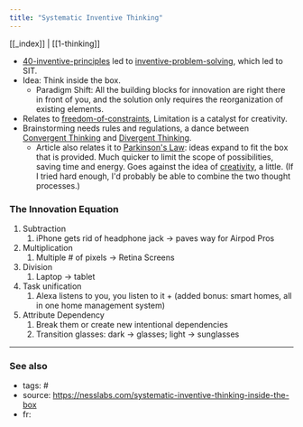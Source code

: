 ```yaml
---
title: "Systematic Inventive Thinking"
---
```


[[_index]] | [[1-thinking]]

- [40-inventive-principles](40-inventive-principles.md) led to [inventive-problem-solving](inventive-problem-solving.md), which led to SIT.
- Idea: Think inside the box. 
	- Paradigm Shift: All the building blocks for innovation are right there in front of you, and the solution only requires the reorganization of existing elements. 
- Relates to [freedom-of-constraints](freedom-of-constraints.md), Limitation is a catalyst for creativity.
- Brainstorming needs rules and regulations, a dance between [Convergent Thinking](convergent-thinking.md) and [Divergent Thinking](divergent-thinking.md).
	- Article also relates it to [Parkinson's Law](parkinsons-law.md): ideas expand to fit the box that is provided. Much quicker to limit the scope of possibilities, saving time and energy. Goes against the idea of [creativity](creativity.md), a little. (If I tried hard enough, I'd probably be able to combine the two thought processes.) 

### The Innovation Equation
1. Subtraction
	1. iPhone gets rid of headphone jack -> paves way for Airpod Pros
2. Multiplication
	1. Multiple # of pixels -> Retina Screens
3. Division
	1. Laptop -> tablet
4. Task unification
	1. Alexa listens to you, you listen to it + (added bonus: smart homes, all in one home management system)
5. Attribute Dependency
	1. Break them or create new intentional dependencies
	2. Transition glasses: dark -> glasses; light -> sunglasses

-------------
### See also


- tags: #
- source: https://nesslabs.com/systematic-inventive-thinking-inside-the-box
- fr: